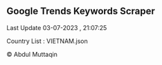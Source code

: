 

## Google Trends Keywords Scraper 
 
Last Update 03-07-2023 , 21:07:25

Country List :
VIETNAM.json



© Abdul Muttaqin 
